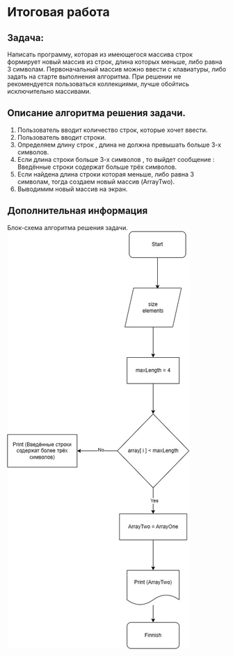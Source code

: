 # Итоговая работа
## Задача:

Написать программу, которая из имеющегося массива строк формирует новый массив из строк, длина которых меньше, либо равна 3 символам. Первоначальный массив можно ввести с клавиатуры, либо задать на старте выполнения алгоритма. При решении не рекомендуется пользоваться коллекциями, лучше обойтись исключительно массивами.

## Описание алгоритма решения задачи.
1. Пользователь вводит количество строк, которые хочет ввести.
2. Пользователь вводит строки.
3. Определяем длину строк ,  длина не должна превышать больше 3-х символов.
4. Если длина строки больше 3-х символов , то выйдет сообщение : Введённые строки содержат больше трёх символов.
5. Если найдена  длина строки которая  меньше, либо равна 3 символам, тогда создаем новый массив (ArrayTwo).
6. Выводимим новый массив на экран.
## Дополнительная информация
Блок-схема алгоритма решения задачи.
![Блок-схема](./diagram/block%20diagram.jpg)